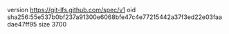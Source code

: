 version https://git-lfs.github.com/spec/v1
oid sha256:55e537b0bf237a91300e6068bfe47c4e77215442a37f3ed22e03faadae47ff95
size 3700
